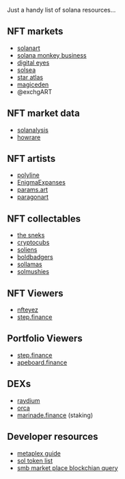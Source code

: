 Just a handy list of solana resources... 

## NFT markets

 * [solanart](https://solanart.io/)
 * [solana monkey business](https://market.solanamonkey.business/)
 * [digital eyes](https://digitaleyes.market)
 * [solsea](https://solsea.io/)
 * [star atlas](https://play.staratlas.com/market)
 * [magiceden](https://magiceden.io/)
 * @exchgART

## NFT market data

 * [solanalysis](https://solanalysis.com/)
 * [howrare](https://howrare.is/boldbadgers/6138/)

## NFT artists

 * [polyline](https://polyline.holaplex.com/#/)
 * [EnigmaExpanses](https://expanses.ai/#/)
 * [params.art](https://params.art/)
 * [paragonart](https://paragonart.holaplex.com/#/)

## NFT collectables
 
 * [the sneks](https://sneks.gg/roadmap)
 * [cryptocubs](https://www.cryptocubs.io/)
 * [soliens](https://www.soliens.space/#/)
 * [boldbadgers](https://boldbadgers.com/)
 * [sollamas](https://sollamas.com/)
 * [solmushies](https://www.solmushies.io/trait)

## NFT Viewers

 * [nfteyez](https://www.nfteyez.global/accounts/8uqTTJrymHMCoG4KLGLPgJh8rqHhMWSEX5BtyL6zdPZL)
 * [step.finance](https://app.step.finance/#/nft)

## Portfolio Viewers

 * [step.finance](https://app.step.finance/#/dashboard)
 * [apeboard.finance](https://apeboard.finance/dashboard)

## DEXs

 * [raydium](https://raydium.io/pools/)
 * [orca](https://www.orca.so/pools)
 * [marinade.finance](https://marinade.finance) (staking)

## Developer resources

 * [metaplex guide](https://www.notion.so/Metaplex-Developer-Guide-afefbc19841744c28587ab948a08cfac)
 * [sol token list](https://github.com/solana-labs/token-list/blob/main/src/tokens/solana.tokenlist.json)
 * [smb market place blockchian query](https://github.com/boxwooddev/smb-marketplace-history)
